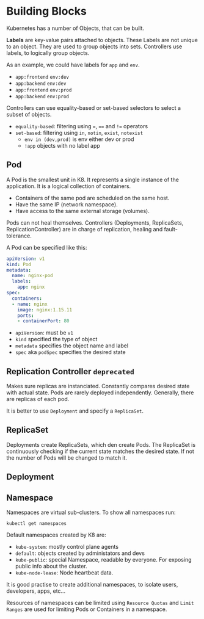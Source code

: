 # Building Blocks

Kubernetes has a number of Objects, that can be built.

**Labels** are key-value pairs attached to objects.
These Labels are not unique to an object.
They are used to group objects into sets.
Controllers use labels, to logically group objects.

As an example, we could have labels for `app` and `env`.

- `app:frontend` `env:dev`
- `app:backend` `env:dev`
- `app:frontend` `env:prod`
- `app:backend` `env:prod`

Controllers can use equality-based or set-based selectors to select a subset of objects.

- `equality-based`: filtering using `=`, `==` and `!=` operators
- `set-based`: filtering using `in`, `notin`, `exist`, `notexist`
    - `env in (dev,prod)` is env either dev or prod
    - `!app` objects with no label app

## Pod

A Pod is the smallest unit in K8.
It represents a single instance of the application.
It is a logical collection of containers.

- Containers of the same pod are scheduled on the same host.
- Have the same IP (network namespace).
- Have access to the same external storage (volumes).

Pods can not heal themselves.
Controllers (Deployments, ReplicaSets, ReplicationController) are in charge of replication, healing and fault-tolerance.

A Pod can be specified like this:

```yaml
apiVersion: v1
kind: Pod
metadata:
  name: nginx-pod
  labels:
    app: nginx
spec:
  containers:
  - name: nginx
    image: nginx:1.15.11
    ports:
    - containerPort: 80
```

- `apiVersion`: must be `v1`
- `kind` specified the type of object
- `metadata` specifies the object name and label
- `spec` aka `podSpec` specifies the desired state

## Replication Controller `deprecated`

Makes sure replicas are instanciated.
Constantly compares desired state with actual state.
Pods are rarely deployed independently.
Generally, there are replicas of each pod.

It is better to use `Deployment` and specify a `ReplicaSet`.

## ReplicaSet

Deployments create ReplicaSets, which den create Pods.
The ReplicaSet is continuously checking if the current state matches the desired state.
If not the number of Pods will be changed to match it.

## Deployment

## Namespace

Namespaces are virtual sub-clusters.
To show all namespaces run:

```
kubectl get namespaces
```

Default namespaces created by K8 are:

- `kube-system`: mostly control plane agents
- `default`: objects created by administators and devs
- `kube-public`: special Namespace, readable by everyone. For exposing public info about the cluster.
- `kube-node-lease`: Node heartbeat data.

It is good practise to create additional namespaces, to isolate users, developers, apps, etc...

Resources of namespaces can be limited using `Resource Quotas` and `Limit Ranges` are used for limiting Pods or Containers in a namespace.


